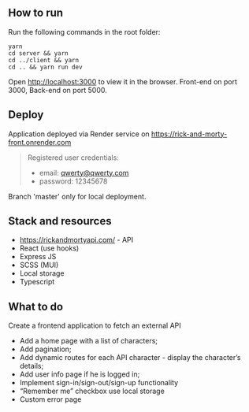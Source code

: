 ## How to run
Run the following commands in the root folder:
```
yarn
cd server && yarn
cd ../client && yarn
cd .. && yarn run dev
```
Open [http://localhost:3000](http://localhost:3000) to view it in the browser. Front-end on port 3000, Back-end on port 5000.

## Deploy
Application deployed via Render service on https://rick-and-morty-front.onrender.com<br/>

>Registered user credentials:<br/>
>  * email: qwerty@qwerty.com<br/>
>  * password: 12345678<br/>

Branch 'master' only for local deployment.

## Stack and resources

* https://rickandmortyapi.com/ - API
* React (use hooks)
* Express JS
* SCSS (MUI)
* Local storage
* Typescript

## What to do

Create a frontend application to fetch an external API
* Add a home page with a list of characters;
* Add pagination;
* Add dynamic routes for each API character - display the character’s details;
* Add user info page if he is logged in;
* Implement sign-in/sign-out/sign-up functionality
* “Remember me” checkbox use local storage
* Custom error page
